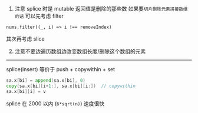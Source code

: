 1. 注意 splice 时是 mutable 返回值是删除的那些数
   如果要`切片删除元素拼接数组的话`
   可以先考虑 filter

```JS
nums.filter((_, i) => i !== removeIndex)
```

其次再考虑 slice

2. 注意不要边遍历数组边改变数组长度/删除这个数组的元素

---

splice(insert)
等价于 push + copywithin + set

```go
sa.x[bi] = append(sa.x[bi], 0)
copy(sa.x[bi][i+1:], sa.x[bi][i:])  // copywithin
sa.x[bi][i] = v
```

splice 在 2000 以内 (`6*sqrt(n)`) 速度很快
